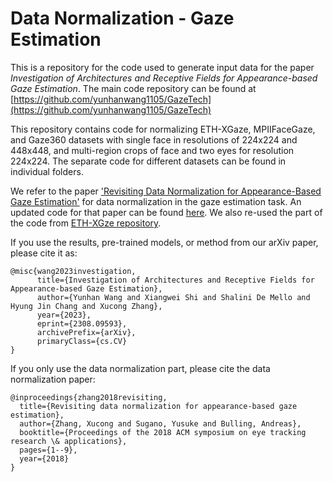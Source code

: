 # Data Normalization - Gaze Estimation
This is a repository for the code used to generate input data for the paper *Investigation of Architectures and Receptive Fields for Appearance-based Gaze Estimation*. The main code repository can be found at [https://github.com/yunhanwang1105/GazeTech](https://github.com/yunhanwang1105/GazeTech)

This repository contains code for normalizing ETH-XGaze, MPIIFaceGaze, and Gaze360 datasets with single face in resolutions of 224x224 and 448x448, and multi-region crops of face and two eyes for resolution 224x224.
The separate code for different datasets can be found in individual folders. 

We refer to the paper ['Revisiting Data Normalization for Appearance-Based Gaze Estimation'](https://www.perceptualui.org/publications/zhang18_etra.pdf) for data normalization in the gaze estimation task. An updated code for that paper can be found [here](https://github.com/xucong-zhang/data-preprocessing-gaze). We also re-used the part of the code from [ETH-XGze repository](https://github.com/xucong-zhang/ETH-XGaze).

If you use the results, pre-trained models, or method from our arXiv paper, please cite it as: 
```
@misc{wang2023investigation,
      title={Investigation of Architectures and Receptive Fields for Appearance-based Gaze Estimation}, 
      author={Yunhan Wang and Xiangwei Shi and Shalini De Mello and Hyung Jin Chang and Xucong Zhang},
      year={2023},
      eprint={2308.09593},
      archivePrefix={arXiv},
      primaryClass={cs.CV}
}
```

If you only use the data normalization part, please cite the data normalization paper:
```
@inproceedings{zhang2018revisiting,
  title={Revisiting data normalization for appearance-based gaze estimation},
  author={Zhang, Xucong and Sugano, Yusuke and Bulling, Andreas},
  booktitle={Proceedings of the 2018 ACM symposium on eye tracking research \& applications},
  pages={1--9},
  year={2018}
}
```
